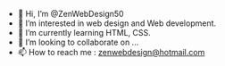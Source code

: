 - 👋 Hi, I’m @ZenWebDesign50
- 👀 I’m interested in web design and Web development.
- 🌱 I’m currently learning HTML, CSS.
- 💞️ I’m looking to collaborate on ...
- 📫 How to reach me : zenwebdesign@hotmail.com

<!---
ZenWebDesign50/ZenWebDesign50 is a ✨ special ✨ repository because its `README.md` (this file) appears on your GitHub profile.
You can click the Preview link to take a look at your changes.
--->
